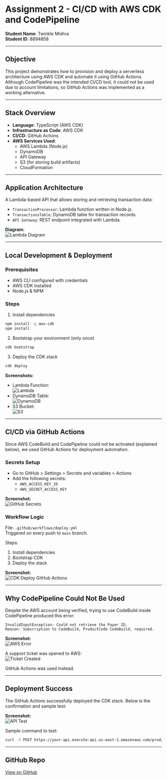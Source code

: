 
# Assignment 2 - CI/CD with AWS CDK and CodePipeline  
**Student Name**: Twinkle Mishra  
**Student ID**: 8894858

---

## Objective

This project demonstrates how to provision and deploy a serverless architecture using AWS CDK and automate it using GitHub Actions. Although CodePipeline was the intended CI/CD tool, it could not be used due to account limitations, so GitHub Actions was implemented as a working alternative.

---

## Stack Overview

- **Language**: TypeScript (AWS CDK)
- **Infrastructure as Code**: AWS CDK
- **CI/CD**: GitHub Actions
- **AWS Services Used**:
  - AWS Lambda (Node.js)
  - DynamoDB
  - API Gateway
  - S3 (for storing build artifacts)
  - CloudFormation

---

## Application Architecture

A Lambda-based API that allows storing and retrieving transaction data:

- `TransactionProcessor`: Lambda function written in Node.js.
- `TransactionsTable`: DynamoDB table for transaction records.
- `API Gateway`: REST endpoint integrated with Lambda.

**Diagram:**  
![Lambda Diagram](screenshots/lambda_diagram.png)

---

## Local Development & Deployment

### Prerequisites

- AWS CLI configured with credentials
- AWS CDK installed
- Node.js & NPM

### Steps

1. Install dependencies

```bash
npm install -g aws-cdk
npm install
```

2. Bootstrap your environment (only once)

```bash
cdk bootstrap
```

3. Deploy the CDK stack

```bash
cdk deploy
```

**Screenshots:**  
- Lambda Function:  
  ![Lambda](screenshots/cdk_lambda_created.png)
- DynamoDB Table:  
  ![DynamoDB](screenshots/cdk_dynamodb_table_created.png)
- S3 Bucket:  
  ![S3](screenshots/cdk_s3_bucket_created.png)

---

## CI/CD via GitHub Actions

Since AWS CodeBuild and CodePipeline could not be activated (explained below), we used GitHub Actions for deployment automation.

### Secrets Setup

- Go to GitHub > Settings > Secrets and variables > Actions
- Add the following secrets:
  - `AWS_ACCESS_KEY_ID`
  - `AWS_SECRET_ACCESS_KEY`

**Screenshot:**  
![GitHub Secrets](screenshots/github-actions.png)

### Workflow Logic

File: `.github/workflows/deploy.yml`  
Triggered on every push to `main` branch.

Steps:
1. Install dependencies
2. Bootstrap CDK
3. Deploy the stack

**Screenshot:**  
![CDK Deploy GitHub Actions](screenshots/cdk_deploy_success.png)

---

## Why CodePipeline Could Not Be Used

Despite the AWS account being verified, trying to use CodeBuild inside CodePipeline produced this error:

```
InvalidInputException: Could not retrieve the Payer ID.
Reason: Subscription to CodeBuild, ProductCode CodeBuild, required.
```

**Screenshot:**  
![AWS Error](screenshots/AWS-ERROR.png)

A support ticket was opened to AWS:  
![Ticket Created](screenshots/ticket-created.png)

GitHub Actions was used instead.

---

## Deployment Success

The GitHub Actions successfully deployed the CDK stack. Below is the confirmation and sample test:

**Screenshot:**  
![API Test](screenshots/testing_api.png)

Sample command to test:

```bash
curl -X POST https://your-api.execute-api.us-east-1.amazonaws.com/prod/transactions   -H "Content-Type: application/json"   -d '{"id": "001", "amount": 100, "type": "deposit"}'
```

---

## GitHub Repo

[View on GitHub](https://github.com/TwinkleM97/Assignment2-CI-CD)

